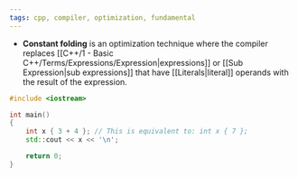 ```yaml
---
tags: cpp, compiler, optimization, fundamental
---
```


- **Constant folding** is an optimization technique where the compiler replaces [[C++/1 - Basic C++/Terms/Expressions/Expression|expressions]] or [[Sub Expression|sub expressions]] that have [[Literals|literal]] operands with the result of the expression.

```cpp
#include <iostream>

int main()
{
	int x { 3 + 4 }; // This is equivalent to: int x { 7 };
	std::cout << x << '\n';

	return 0;
}
```